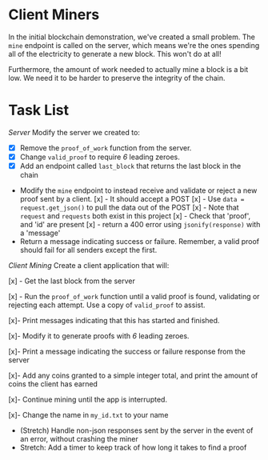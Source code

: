 # Client Miners

In the initial blockchain demonstration, we've created a small problem. The `mine` endpoint is called on the server, which means we're the ones spending all of the electricity to generate a new block. This won't do at all!

Furthermore, the amount of work needed to actually mine a block is a bit low. We need it to be harder to preserve the integrity of the chain.

# Task List

_Server_
Modify the server we created to:

- [x] Remove the `proof_of_work` function from the server.
- [x] Change `valid_proof` to require _6_ leading zeroes.
- [x] Add an endpoint called `last_block` that returns the last block in the chain
- Modify the `mine` endpoint to instead receive and validate or reject a new proof sent by a client.
  [x] - It should accept a POST
  [x] - Use `data = request.get_json()` to pull the data out of the POST
  [x] - Note that `request` and `requests` both exist in this project
  [x] - Check that 'proof', and 'id' are present
  [x] - return a 400 error using `jsonify(response)` with a 'message'
- Return a message indicating success or failure. Remember, a valid proof should fail for all senders except the first.

_Client Mining_
Create a client application that will:

[x] - Get the last block from the server

[x] - Run the `proof_of_work` function until a valid proof is found, validating or rejecting each attempt. Use a copy of `valid_proof` to assist.

[x]- Print messages indicating that this has started and finished.

[x]- Modify it to generate proofs with _6_ leading zeroes.

[x]- Print a message indicating the success or failure response from the server

[x]- Add any coins granted to a simple integer total, and print the amount of coins the client has earned

[x]- Continue mining until the app is interrupted.

[x]- Change the name in `my_id.txt` to your name

- (Stretch) Handle non-json responses sent by the server in the event of an error, without crashing the miner
- Stretch: Add a timer to keep track of how long it takes to find a proof
